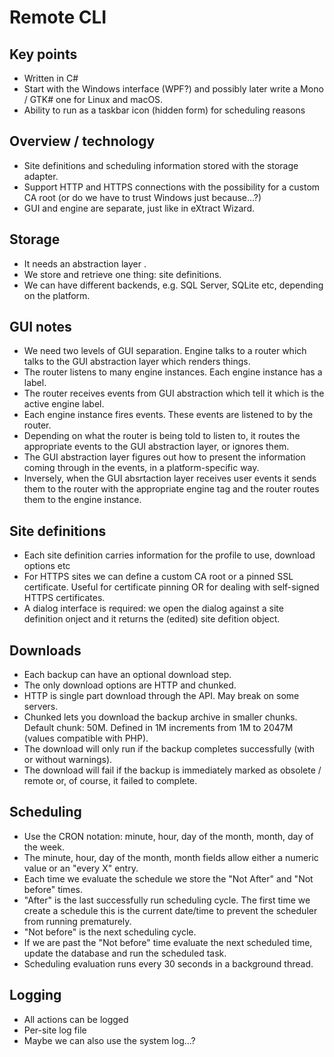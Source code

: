 # Remote CLI

## Key points

* Written in C#
* Start with the Windows interface (WPF?) and possibly later write a Mono / GTK# one for Linux and macOS.
* Ability to run as a taskbar icon (hidden form) for scheduling reasons

## Overview / technology 

* Site definitions and scheduling information stored with the storage adapter.
* Support HTTP and HTTPS connections with the possibility for a custom CA root (or do we have to trust Windows just because...?)
* GUI and engine are separate, just like in eXtract Wizard.

## Storage

* It needs an abstraction layer .
* We store and retrieve one thing: site definitions.
* We can have different backends, e.g. SQL Server, SQLite etc, depending on the platform.

## GUI notes

* We need two levels of GUI separation. Engine talks to a router which talks to the GUI abstraction layer which renders things.
* The router listens to many engine instances. Each engine instance has a label.
* The router receives events from GUI abstraction which tell it which is the active engine label.
* Each engine instance fires events. These events are listened to by the router.
* Depending on what the router is being told to listen to, it routes the appropriate events to the GUI abstraction layer, or ignores them.
* The GUI abstraction layer figures out how to present the information coming through in the events, in a platform-specific way.
* Inversely, when the GUI absrtaction layer receives user events it sends them to the router with the appropriate engine tag and the router routes them to the engine instance.

## Site definitions

* Each site definition carries information for the profile to use, download options etc
* For HTTPS sites we can define a custom CA root or a pinned SSL certificate. Useful for certificate pinning OR for dealing with self-signed HTTPS certificates.
* A dialog interface is required: we open the dialog against a site definition onject and it returns the (edited) site defition object.

## Downloads

* Each backup can have an optional download step.
* The only download options are HTTP and chunked.
* HTTP is single part download through the API. May break on some servers.
* Chunked lets you download the backup archive in smaller chunks. Default chunk: 50M. Defined in 1M increments from 1M to 2047M (values compatible with PHP).
* The download will only run if the backup completes successfully (with or without warnings).
* The download will fail if the backup is immediately marked as obsolete / remote or, of course, it failed to complete.

## Scheduling

* Use the CRON notation: minute, hour, day of the month, month, day of the week.
* The minute, hour, day of the month, month fields allow either a numeric value or an "every X" entry.
* Each time we evaluate the schedule we store the "Not After" and "Not before" times.
* "After" is the last successfully run scheduling cycle. The first time we create a schedule this is the current date/time to prevent the scheduler from running prematurely. 
* "Not before" is the next scheduling cycle.
* If we are past the "Not before" time evaluate the next scheduled time, update the database and run the scheduled task.
* Scheduling evaluation runs every 30 seconds in a background thread.

## Logging

* All actions can be logged
* Per-site log file
* Maybe we can also use the system log...?